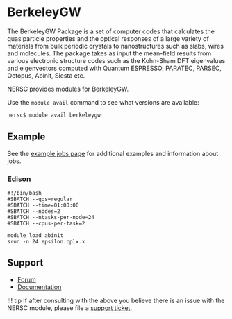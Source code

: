 # BerkeleyGW

The BerkeleyGW Package is a set of computer codes that calculates the quasiparticle 
properties and the optical responses of a large variety of materials from bulk periodic 
crystals to nanostructures such as slabs, wires and molecules. The package takes as
input the mean-field results from various electronic structure codes such as the 
Kohn-Sham DFT eigenvalues and eigenvectors computed with Quantum ESPRESSO, PARATEC,
PARSEC, Octopus, Abinit, Siesta etc.

NERSC provides modules for [BerkeleyGW](https://www.berkeleygw.org).

Use the `module avail` command to see what versions are available:

```bash
nersc$ module avail berkeleygw
```

## Example

See the [example jobs page](/jobs/examples/) for additional
examples and information about jobs.

### Edison

```
#!/bin/bash
#SBATCH --qos=regular
#SBATCH --time=01:00:00
#SBATCH --nodes=2
#SBATCH --ntasks-per-node=24
#SBATCH --cpus-per-task=2

module load abinit
srun -n 24 epsilon.cplx.x
```

## Support

*  [Forum](https://groups.google.com/a/berkeleygw.org/forum/#!forum/help)
*  [Documentation](https://berkeleygw.org/documentation/)

!!! tip
	If after consulting with the above you believe there is an issue
	with the NERSC module, please file a
	[support ticket](https://help.nersc.gov).